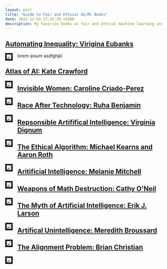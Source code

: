 ```yaml
---
layout: post
title: "Guide to Fair and Ethical AI/ML Books"
date: 2022-12-03 17:32:20 +0300
description: My favorite books on fair and ethical machine learning and artificial intelligence.
---
```


## [Automating Inequality: Virigina Eubanks](https://bookshop.org/p/books/automating-inequality-how-high-tech-tools-profile-police-and-punish-the-poor-virginia-eubanks/8445864?ean=9781250215789)
<p>
<img
  src="/assets/img/book-covers/inequality.png"
  style="float: left; border: 4px solid black; max-width: 250px; margin: 0 15px 15px 0"> lorem ipsum asdfghjkl
</p>
  
## [Atlas of AI: Kate Crawford](https://bookshop.org/p/books/atlas-of-ai-power-politics-and-the-planetary-costs-of-artificial-intelligence-kate-crawford/17465404?ean=9780300264630)
<img
  src="/assets/img/book-covers/atlas.png"
  style="float: left; border: 4px solid black; max-width: 250px; margin: 0 15px 15px 0">
  
## [Invisible Women: Caroline Criado-Perez](https://bookshop.org/p/books/invisible-women-data-bias-in-a-world-designed-for-men-caroline-criado-perez/15136602?ean=9781419735219)
<img
  src="/assets/img/book-covers/invisible.png"
  style="float: left; border: 4px solid black; max-width: 250px; margin: 0 15px 15px 0">
  
## [Race After Technology: Ruha Benjamin](https://bookshop.org/p/books/race-after-technology-abolitionist-tools-for-the-new-jim-code-ruha-benjamin/7508567?ean=9781509526406)
<img
  src="/assets/img/book-covers/race.png"
  style="float: left; border: 4px solid black; max-width: 250px; margin: 0 15px 15px 0">

## [Repsonsible Artififical Intelligence: Virginia Dignum](https://bookshop.org/p/books/responsible-artificial-intelligence-how-to-develop-and-use-ai-in-a-responsible-way-virginia-dignum/15507515?ean=9783030303730)
<img
  src="/assets/img/book-covers/responsible.png"
  style="float: left; border: 4px solid black; max-width: 250px; margin: 0 15px 15px 0">

## [The Ethical Algorithm: Michael Kearns and Aaron Roth](https://bookshop.org/p/books/the-ethical-algorithm-the-science-of-socially-aware-algorithm-design-michael-kearns/11705689?ean=9780190948207)
<img
  src="/assets/img/book-covers/ethical.png"
  style="float: left; border: 4px solid black; max-width: 250px; margin: 0 15px 15px 0">

## [Aritificial Intelligence: Melanie Mitchell](https://us.macmillan.com/books/9780374715236/artificialintelligence)
<img
  src="/assets/img/book-covers/AI.png"
  style="float: left; border: 4px solid black; max-width: 250px; margin: 0 15px 15px 0">

## [Weapons of Math Destruction: Cathy O'Neil](https://bookshop.org/p/books/weapons-of-math-destruction-how-big-data-increases-inequality-and-threatens-democracy-cathy-o-neil/11438502?ean=9780553418835)
<img
  src="/assets/img/book-covers/math.png"
  style="float: left; border: 4px solid black; max-width: 250px; margin: 0 15px 15px 0">

## [The Myth of Artificial Intelligence: Erik J. Larson](https://bookshop.org/p/books/the-myth-of-artificial-intelligence-why-computers-can-t-think-the-way-we-do-erik-j-larson/18467605?ean=9780674983519)
<img
  src="/assets/img/book-covers/myth.png"
  style="float: left; border: 4px solid black; max-width: 250px; margin: 0 15px 15px 0">

## [Artifical Unintelligence: Meredith Broussard](https://bookshop.org/p/books/artificial-unintelligence-how-computers-misunderstand-the-world-meredith-broussard/7352531?ean=9780262537018)
<img
  src="/assets/img/book-covers/unintelligence.png"
  style="float: left; border: 4px solid black; max-width: 250px; margin: 0 15px 15px 0">

## [The Alignment Problem: Brian Christian](https://bookshop.org/p/books/the-alignment-problem-machine-learning-and-human-values-brian-christian/16099409?ean=9780393635829)
<img
  src="/assets/img/book-covers/alignment.png"
  style="float: left; border: 4px solid black; max-width: 250px; margin: 0 15px 15px 0">

